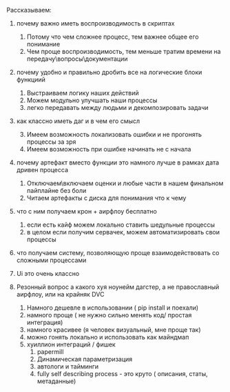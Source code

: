 
Рассказываем:
1) почему важно иметь воспроизводимость в скриптах
    1) Потому что чем сложнее процесс, тем важнее общее его понимание
    2) Чем проще воспроизводимость, тем меньше тратим времени на передачу\вопросы\документации
1) почему удобно и правильно дробить все на логические блоки функциий
    1) Выстраиваем логику наших действий
   2) Можем модульно улучшать наши процессы
   3) легко передавать между людьми и декомпозировать задачи
2) как классно иметь даг и в чем его смысл  

   3) Имеем возможность локализовать ошибки и не прогонять процессы за зря
   3) Имеем возможность при ошибке начинать не с начала

1) почему артефакт вместо функции это намного лучше в рамках дата дривен процесса  
   1) Отключаем\включаем оценки и любые части в нашем финальном пайплайне без боли
   2) Читаем артефакты с диска для понимания что к чему
3) что с ним получаем крон + аирфлоу бесплатно
    1) если есть кайф можем локально ставить шедульные процессы
    1) в целом если получим сервачек, можем автоматизировать свои процессы
3) что получаем систему, позволяющую проще взаимодействовать со сложными процессами
3) Ui это очень классно
4) Резонный вопрос а какого хуя ноунейм дагстер, а не православный аирфлоу, или на крайняк DVC
    1) Намного дешевле в использовании ( pip install и поехали)
    1) намного проще ( не нужно сильно менять код/ простая интеграция)
    1) намного красивее (я человек визуальный, мне проще так)
    1) можно гонять локально и использовать как майндмап
    1) хуиллион интеграций / фишек
        1) papermill
        2) Динамическая параметризация
        3) автологи и тайминги
        3) fully self describing process - это круто ( описания, статы, метаданные)
